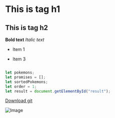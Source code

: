 # This is tag h1
## This is tag h2

**Bold text**
*Italic text*

* Item 1

* Item 3

```javascript

let pokemons;
let promises = [];
let sortedPokemons;
let order = 1;
let result = document.getElementById("result");

```

[Download git](https://git-scm.com/download/win)

![Image](https://cdn.pixabay.com/photo/2014/02/27/16/10/flowers-276014__340.jpg)
